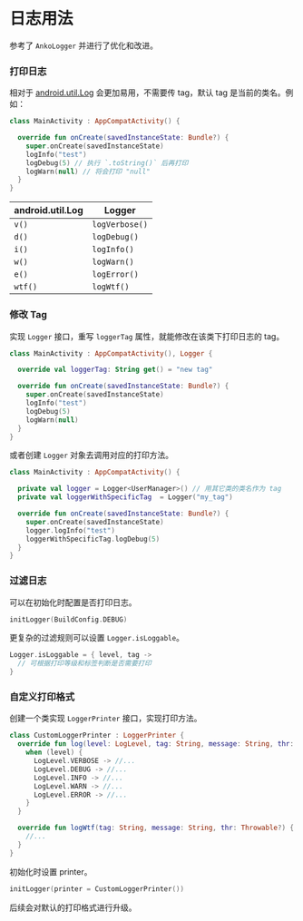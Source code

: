 # 日志用法

参考了 `AnkoLogger` 并进行了优化和改进。

### 打印日志

相对于 [android.util.Log](https://developer.android.com/reference/android/util/Log.html) 会更加易用，不需要传 tag，默认 tag 是当前的类名。例如：

```kotlin
class MainActivity : AppCompatActivity() {

  override fun onCreate(savedInstanceState: Bundle?) {
    super.onCreate(savedInstanceState)
    logInfo("test")
    logDebug(5) // 执行 `.toString()` 后再打印
    logWarn(null) // 将会打印 "null"
  }
}
```

| android.util.Log | Logger         |
| ---------------- | -------------- |
| `v()`            | `logVerbose()` |
| `d()`            | `logDebug()`   |
| `i()`            | `logInfo()`    |
| `w()`            | `logWarn()`    |
| `e()`            | `logError()`   |
| `wtf()`          | `logWtf()`     |

### 修改 Tag

实现 `Logger` 接口，重写 `loggerTag`  属性，就能修改在该类下打印日志的 tag。

```kotlin
class MainActivity : AppCompatActivity(), Logger {

  override val loggerTag: String get() = "new tag"

  override fun onCreate(savedInstanceState: Bundle?) {
    super.onCreate(savedInstanceState)
    logInfo("test")
    logDebug(5)
    logWarn(null)
  }
}
```

或者创建 `Logger` 对象去调用对应的打印方法。

```kotlin
class MainActivity : AppCompatActivity() {

  private val logger = Logger<UserManager>() // 用其它类的类名作为 tag
  private val loggerWithSpecificTag  = Logger("my_tag")

  override fun onCreate(savedInstanceState: Bundle?) {
    super.onCreate(savedInstanceState)
    logger.logInfo("test")
    loggerWithSpecificTag.logDebug(5)
  }
}
```

### 过滤日志

可以在初始化时配置是否打印日志。

```kotlin
initLogger(BuildConfig.DEBUG)
```

更复杂的过滤规则可以设置 `Logger.isLoggable`。

```kotlin
Logger.isLoggable = { level, tag ->
  // 可根据打印等级和标签判断是否需要打印
}
```

### 自定义打印格式

创建一个类实现 `LoggerPrinter` 接口，实现打印方法。

```kotlin
class CustomLoggerPrinter : LoggerPrinter {
  override fun log(level: LogLevel, tag: String, message: String, thr: Throwable?) {
    when (level) {
      LogLevel.VERBOSE -> //...
      LogLevel.DEBUG -> //...
      LogLevel.INFO -> //...
      LogLevel.WARN -> //...
      LogLevel.ERROR -> //...
    }
  }

  override fun logWtf(tag: String, message: String, thr: Throwable?) {
    //...
  }
}
```

初始化时设置 printer。

```kotlin
initLogger(printer = CustomLoggerPrinter())
```

后续会对默认的打印格式进行升级。